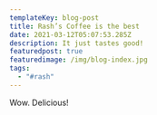 ```yaml
---
templateKey: blog-post
title: Rash’s Coffee is the best
date: 2021-03-12T05:07:53.285Z
description: It just tastes good!
featuredpost: true
featuredimage: /img/blog-index.jpg
tags:
  - "#rash"
---
```

Wow. Delicious!